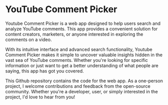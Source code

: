 # YouTube Comment Picker

Youtube Comment Picker is a web app designed to help users search and analyze YouTube comments. This app provides a convenient solution for content creators, marketers, or anyone interested in exploring the comments on a video.

With its intuitive interface and advanced search functionality, Youtube Comment Picker makes it simple to uncover valuable insights hidden in the vast sea of YouTube comments. Whether you're looking for specific information or just want to get a better understanding of what people are saying, this app has got you covered.

This Github repository contains the code for the web app. As a one-person project, I welcome contributions and feedback from the open-source community. Whether you're a developer, user, or simply interested in the project, I'd love to hear from you!
